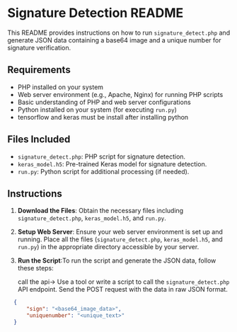 # Signature Detection README

This README provides instructions on how to run `signature_detect.php` and generate JSON data containing a base64 image and a unique number for signature verification.

## Requirements

- PHP installed on your system
- Web server environment (e.g., Apache, Nginx) for running PHP scripts
- Basic understanding of PHP and web server configurations
- Python installed on your system (for executing `run.py`)
- tensorflow and keras must be install after installing python 

## Files Included

- `signature_detect.php`: PHP script for signature detection.
- `keras_model.h5`: Pre-trained Keras model for signature detection.
- `run.py`: Python script for additional processing (if needed).

## Instructions

1. **Download the Files**: Obtain the necessary files including `signature_detect.php`, `keras_model.h5`, and `run.py`.

2. **Setup Web Server**: Ensure your web server environment is set up and running. Place all the files (`signature_detect.php`, `keras_model.h5`, and `run.py`) in the appropriate directory accessible by your server.

3. **Run the Script**:To run the script and generate the JSON data, follow these steps:

    call the api-> Use a tool or write a script to call the `signature_detect.php` API endpoint. Send the POST request with the data in raw JSON format.
 ```json
   {
       "sign": "<base64_image_data>",
       "uniquenumber": "<unique_text>"
   }
